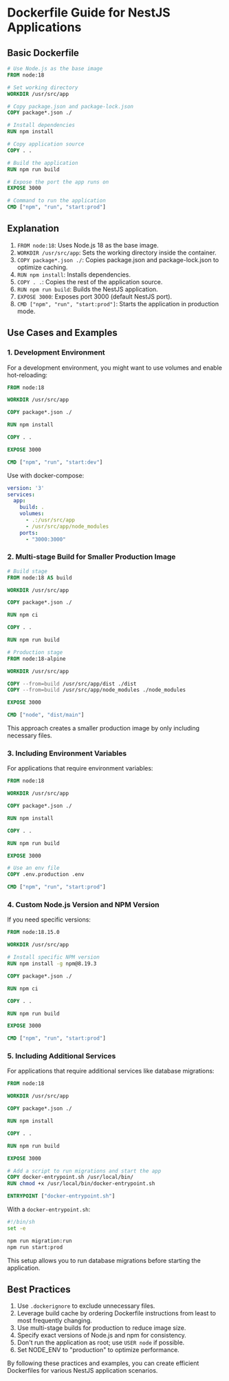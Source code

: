 # Dockerfile Guide for NestJS Applications

## Basic Dockerfile

```dockerfile
# Use Node.js as the base image
FROM node:18

# Set working directory
WORKDIR /usr/src/app

# Copy package.json and package-lock.json
COPY package*.json ./

# Install dependencies
RUN npm install

# Copy application source
COPY . .

# Build the application
RUN npm run build

# Expose the port the app runs on
EXPOSE 3000

# Command to run the application
CMD ["npm", "run", "start:prod"]
```

## Explanation

1. `FROM node:18`: Uses Node.js 18 as the base image.
2. `WORKDIR /usr/src/app`: Sets the working directory inside the container.
3. `COPY package*.json ./`: Copies package.json and package-lock.json to optimize caching.
4. `RUN npm install`: Installs dependencies.
5. `COPY . .`: Copies the rest of the application source.
6. `RUN npm run build`: Builds the NestJS application.
7. `EXPOSE 3000`: Exposes port 3000 (default NestJS port).
8. `CMD ["npm", "run", "start:prod"]`: Starts the application in production mode.

## Use Cases and Examples

### 1. Development Environment

For a development environment, you might want to use volumes and enable hot-reloading:

```dockerfile
FROM node:18

WORKDIR /usr/src/app

COPY package*.json ./

RUN npm install

COPY . .

EXPOSE 3000

CMD ["npm", "run", "start:dev"]
```

Use with docker-compose:

```yaml
version: '3'
services:
  app:
    build: .
    volumes:
      - .:/usr/src/app
      - /usr/src/app/node_modules
    ports:
      - "3000:3000"
```

### 2. Multi-stage Build for Smaller Production Image

```dockerfile
# Build stage
FROM node:18 AS build

WORKDIR /usr/src/app

COPY package*.json ./

RUN npm ci

COPY . .

RUN npm run build

# Production stage
FROM node:18-alpine

WORKDIR /usr/src/app

COPY --from=build /usr/src/app/dist ./dist
COPY --from=build /usr/src/app/node_modules ./node_modules

EXPOSE 3000

CMD ["node", "dist/main"]
```

This approach creates a smaller production image by only including necessary files.

### 3. Including Environment Variables

For applications that require environment variables:

```dockerfile
FROM node:18

WORKDIR /usr/src/app

COPY package*.json ./

RUN npm install

COPY . .

RUN npm run build

EXPOSE 3000

# Use an env file
COPY .env.production .env

CMD ["npm", "run", "start:prod"]
```

### 4. Custom Node.js Version and NPM Version

If you need specific versions:

```dockerfile
FROM node:18.15.0

WORKDIR /usr/src/app

# Install specific NPM version
RUN npm install -g npm@8.19.3

COPY package*.json ./

RUN npm ci

COPY . .

RUN npm run build

EXPOSE 3000

CMD ["npm", "run", "start:prod"]
```

### 5. Including Additional Services

For applications that require additional services like database migrations:

```dockerfile
FROM node:18

WORKDIR /usr/src/app

COPY package*.json ./

RUN npm install

COPY . .

RUN npm run build

EXPOSE 3000

# Add a script to run migrations and start the app
COPY docker-entrypoint.sh /usr/local/bin/
RUN chmod +x /usr/local/bin/docker-entrypoint.sh

ENTRYPOINT ["docker-entrypoint.sh"]
```

With a `docker-entrypoint.sh`:

```bash
#!/bin/sh
set -e

npm run migration:run
npm run start:prod
```

This setup allows you to run database migrations before starting the application.

## Best Practices

1. Use `.dockerignore` to exclude unnecessary files.
2. Leverage build cache by ordering Dockerfile instructions from least to most frequently changing.
3. Use multi-stage builds for production to reduce image size.
4. Specify exact versions of Node.js and npm for consistency.
5. Don't run the application as root; use `USER node` if possible.
6. Set NODE_ENV to "production" to optimize performance.

By following these practices and examples, you can create efficient Dockerfiles for various NestJS application scenarios.
